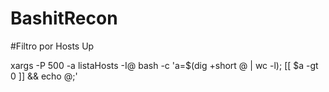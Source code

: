 # BashitRecon

#Filtro por Hosts Up

xargs -P 500 -a listaHosts -I@ bash -c 'a=$(dig +short @ | wc -l); [[ $a -gt 0 ]] && echo @;'

